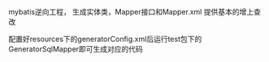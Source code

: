 mybatis逆向工程，
生成实体类，Mapper接口和Mapper.xml
提供基本的增上查改

配置好resources下的generatorConfig.xml后运行test包下的GeneratorSqlMapper即可生成对应的代码